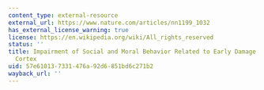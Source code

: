 ```yaml
---
content_type: external-resource
external_url: https://www.nature.com/articles/nn1199_1032
has_external_license_warning: true
license: https://en.wikipedia.org/wiki/All_rights_reserved
status: ''
title: Impairment of Social and Moral Behavior Related to Early Damage in Human Prefrontal
  Cortex
uid: 57e61013-7331-476a-92d6-851bd6c271b2
wayback_url: ''
---
```


